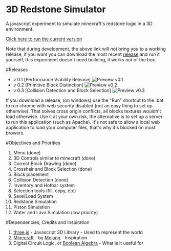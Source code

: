 # 3D Redstone Simulator

A javascript experiment to simulate minecraft's redstone logic in a 3D environment.

[Click here to run the current version](https://rawgit.com/GuilhermeRossato/3D-Redstone-Simulator/master/index.html)

Note that during development, the above link will not bring you to a working release, if you want you can download the most recent [release](https://github.com/GuilhermeRossato/3D-Redstone-Simulator/releases) and run it yourself, this experiment doesn't need building, it works out of the box.

#Releases
 - v 0.1 [Performance Viability Release]
![Preview v0.1](https://cdn.rawgit.com/GuilhermeRossato/3D-Redstone-Simulator/master/Images/Releases/v01_normal.gif)
 - v 0.2 [Primitive Block Distinction]
![Preview v0.2](https://cdn.rawgit.com/GuilhermeRossato/3D-Redstone-Simulator/master/Images/Releases/v02_normal.png)
 - v 0.3 [Collision Detection and Block Selection]
![Preview v0.3](https://github.com/GuilhermeRossato/3D-Redstone-Simulator/blob/master/Images/Releases/v03_normal.gif?raw=true)

If you download a release, (on windows) use the "Run" shortcut to the .bat to run chrome with web security disabled (not an easy thing to set up otherwise). That solves cross origin conflicts, all blocks textures wouldn't load otherwise. Use it at your own risk, the alternative is to set up a server to run this application (such as Apache). It's not safe to allow a local web application to load your computer files, that's why it's blocked on most browers.

#Objectives and Priorities
1. Menu (done)
2. 3D Controls similar to minecraft (done)
3. Correct Block Drawing (done)
4. Crosshair and Block Selection (done)
4. Block placement
5. Collision Detection (done)
6. Inventory and Hotbar system
7. Selection tools (fill, copy, etc)
8. Save/Load System
9. Redstone Simulation
10. Piston Simulation
11. Water and Lava Simulation (low priority)

#Dependencies, Credits and Inspiration

1. [three.js](https://threejs.org/) - Javascript 3D Library - Used to represent the world
2. [Minecraft](https://minecraft.net/pt-br/) - by [Mojang](https://mojang.com/) - Inspiration
3. Digital Circuit Logic, or [Boolean Algebra](https://en.wikipedia.org/wiki/Boolean_algebra) - What is it useful for
